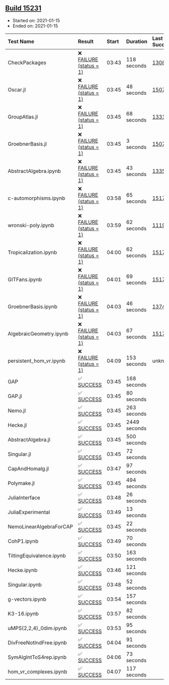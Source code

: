 ## [Build 15231](https://oscarci.mathematik.uni-kl.de/job/oscar/15231/)

* Started on: 2021-01-15
* Ended on: 2021-01-15

| Test Name    | Result | Start | Duration | Last Success | First Failure |
|:-------------|:-------|:------|:---------|:-------------|:--------------|
| CheckPackages | ❌ [FAILURE (status = 1)](https://oscarci.mathematik.uni-kl.de/job/oscar/15231/artifact/logs/build-15231/CheckPackages.log) | 03:43 | 118 seconds | [13085](https://oscarci.mathematik.uni-kl.de/job/oscar/13085/) | [13086](https://oscarci.mathematik.uni-kl.de/job/oscar/13086/) |
| Oscar.jl | ❌ [FAILURE (status = 1)](https://oscarci.mathematik.uni-kl.de/job/oscar/15231/artifact/logs/build-15231/Oscar.jl.log) | 03:45 | 48 seconds | [15079](https://oscarci.mathematik.uni-kl.de/job/oscar/15079/) | [15080](https://oscarci.mathematik.uni-kl.de/job/oscar/15080/) |
| GroupAtlas.jl | ❌ [FAILURE (status = 1)](https://oscarci.mathematik.uni-kl.de/job/oscar/15231/artifact/logs/build-15231/GroupAtlas.jl.log) | 03:45 | 68 seconds | [13311](https://oscarci.mathematik.uni-kl.de/job/oscar/13311/) | [13312](https://oscarci.mathematik.uni-kl.de/job/oscar/13312/) |
| GroebnerBasis.jl | ❌ [FAILURE (status = 1)](https://oscarci.mathematik.uni-kl.de/job/oscar/15231/artifact/logs/build-15231/GroebnerBasis.jl.log) | 03:45 | 3 seconds | [15079](https://oscarci.mathematik.uni-kl.de/job/oscar/15079/) | [15080](https://oscarci.mathematik.uni-kl.de/job/oscar/15080/) |
| AbstractAlgebra.ipynb | ❌ [FAILURE (status = 1)](https://oscarci.mathematik.uni-kl.de/job/oscar/15231/artifact/logs/build-15231/AbstractAlgebra.ipynb.log) | 03:45 | 43 seconds | [13355](https://oscarci.mathematik.uni-kl.de/job/oscar/13355/) | [13356](https://oscarci.mathematik.uni-kl.de/job/oscar/13356/) |
| c-automorphisms.ipynb | ❌ [FAILURE (status = 1)](https://oscarci.mathematik.uni-kl.de/job/oscar/15231/artifact/logs/build-15231/c-automorphisms.ipynb.log) | 03:58 | 65 seconds | [15177](https://oscarci.mathematik.uni-kl.de/job/oscar/15177/) | [15180](https://oscarci.mathematik.uni-kl.de/job/oscar/15180/) |
| wronski-poly.ipynb | ❌ [FAILURE (status = 1)](https://oscarci.mathematik.uni-kl.de/job/oscar/15231/artifact/logs/build-15231/wronski-poly.ipynb.log) | 03:59 | 62 seconds | [11192](https://oscarci.mathematik.uni-kl.de/job/oscar/11192/) | [11193](https://oscarci.mathematik.uni-kl.de/job/oscar/11193/) |
| Tropicalization.ipynb | ❌ [FAILURE (status = 1)](https://oscarci.mathematik.uni-kl.de/job/oscar/15231/artifact/logs/build-15231/Tropicalization.ipynb.log) | 04:00 | 62 seconds | [15176](https://oscarci.mathematik.uni-kl.de/job/oscar/15176/) | [15177](https://oscarci.mathematik.uni-kl.de/job/oscar/15177/) |
| GITFans.ipynb | ❌ [FAILURE (status = 1)](https://oscarci.mathematik.uni-kl.de/job/oscar/15231/artifact/logs/build-15231/GITFans.ipynb.log) | 04:01 | 69 seconds | [15177](https://oscarci.mathematik.uni-kl.de/job/oscar/15177/) | [15180](https://oscarci.mathematik.uni-kl.de/job/oscar/15180/) |
| GroebnerBasis.ipynb | ❌ [FAILURE (status = 1)](https://oscarci.mathematik.uni-kl.de/job/oscar/15231/artifact/logs/build-15231/GroebnerBasis.ipynb.log) | 04:03 | 46 seconds | [13748](https://oscarci.mathematik.uni-kl.de/job/oscar/13748/) | [13749](https://oscarci.mathematik.uni-kl.de/job/oscar/13749/) |
| AlgebraicGeometry.ipynb | ❌ [FAILURE (status = 1)](https://oscarci.mathematik.uni-kl.de/job/oscar/15231/artifact/logs/build-15231/AlgebraicGeometry.ipynb.log) | 04:03 | 67 seconds | [15177](https://oscarci.mathematik.uni-kl.de/job/oscar/15177/) | [15180](https://oscarci.mathematik.uni-kl.de/job/oscar/15180/) |
| persistent_hom_vr.ipynb | ❌ [FAILURE (status = 1)](https://oscarci.mathematik.uni-kl.de/job/oscar/15231/artifact/logs/build-15231/persistent_hom_vr.ipynb.log) | 04:09 | 153 seconds | unknown | unknown |
| GAP | ✅ [SUCCESS](https://oscarci.mathematik.uni-kl.de/job/oscar/15231/artifact/logs/build-15231/GAP.log) | 03:45 | 168 seconds |  |  |
| GAP.jl | ✅ [SUCCESS](https://oscarci.mathematik.uni-kl.de/job/oscar/15231/artifact/logs/build-15231/GAP.jl.log) | 03:45 | 80 seconds |  |  |
| Nemo.jl | ✅ [SUCCESS](https://oscarci.mathematik.uni-kl.de/job/oscar/15231/artifact/logs/build-15231/Nemo.jl.log) | 03:45 | 263 seconds |  |  |
| Hecke.jl | ✅ [SUCCESS](https://oscarci.mathematik.uni-kl.de/job/oscar/15231/artifact/logs/build-15231/Hecke.jl.log) | 03:45 | 2449 seconds |  |  |
| AbstractAlgebra.jl | ✅ [SUCCESS](https://oscarci.mathematik.uni-kl.de/job/oscar/15231/artifact/logs/build-15231/AbstractAlgebra.jl.log) | 03:45 | 500 seconds |  |  |
| Singular.jl | ✅ [SUCCESS](https://oscarci.mathematik.uni-kl.de/job/oscar/15231/artifact/logs/build-15231/Singular.jl.log) | 03:45 | 72 seconds |  |  |
| CapAndHomalg.jl | ✅ [SUCCESS](https://oscarci.mathematik.uni-kl.de/job/oscar/15231/artifact/logs/build-15231/CapAndHomalg.jl.log) | 03:47 | 97 seconds |  |  |
| Polymake.jl | ✅ [SUCCESS](https://oscarci.mathematik.uni-kl.de/job/oscar/15231/artifact/logs/build-15231/Polymake.jl.log) | 03:45 | 494 seconds |  |  |
| JuliaInterface | ✅ [SUCCESS](https://oscarci.mathematik.uni-kl.de/job/oscar/15231/artifact/logs/build-15231/JuliaInterface.log) | 03:48 | 26 seconds |  |  |
| JuliaExperimental | ✅ [SUCCESS](https://oscarci.mathematik.uni-kl.de/job/oscar/15231/artifact/logs/build-15231/JuliaExperimental.log) | 03:49 | 13 seconds |  |  |
| NemoLinearAlgebraForCAP | ✅ [SUCCESS](https://oscarci.mathematik.uni-kl.de/job/oscar/15231/artifact/logs/build-15231/NemoLinearAlgebraForCAP.log) | 03:45 | 22 seconds |  |  |
| CohP1.ipynb | ✅ [SUCCESS](https://oscarci.mathematik.uni-kl.de/job/oscar/15231/artifact/logs/build-15231/CohP1.ipynb.log) | 03:49 | 70 seconds |  |  |
| TiltingEquivalence.ipynb | ✅ [SUCCESS](https://oscarci.mathematik.uni-kl.de/job/oscar/15231/artifact/logs/build-15231/TiltingEquivalence.ipynb.log) | 03:50 | 163 seconds |  |  |
| Hecke.ipynb | ✅ [SUCCESS](https://oscarci.mathematik.uni-kl.de/job/oscar/15231/artifact/logs/build-15231/Hecke.ipynb.log) | 03:46 | 121 seconds |  |  |
| Singular.ipynb | ✅ [SUCCESS](https://oscarci.mathematik.uni-kl.de/job/oscar/15231/artifact/logs/build-15231/Singular.ipynb.log) | 03:48 | 52 seconds |  |  |
| g-vectors.ipynb | ✅ [SUCCESS](https://oscarci.mathematik.uni-kl.de/job/oscar/15231/artifact/logs/build-15231/g-vectors.ipynb.log) | 03:54 | 157 seconds |  |  |
| K3-16.ipynb | ✅ [SUCCESS](https://oscarci.mathematik.uni-kl.de/job/oscar/15231/artifact/logs/build-15231/K3-16.ipynb.log) | 03:57 | 82 seconds |  |  |
| uMPS(2,2,4)_0dim.ipynb | ✅ [SUCCESS](https://oscarci.mathematik.uni-kl.de/job/oscar/15231/artifact/logs/build-15231/uMPS-2-2-4-_0dim.ipynb.log) | 03:53 | 95 seconds |  |  |
| DivFreeNotIndFree.ipynb | ✅ [SUCCESS](https://oscarci.mathematik.uni-kl.de/job/oscar/15231/artifact/logs/build-15231/DivFreeNotIndFree.ipynb.log) | 04:04 | 91 seconds |  |  |
| SymAlgIntToS4rep.ipynb | ✅ [SUCCESS](https://oscarci.mathematik.uni-kl.de/job/oscar/15231/artifact/logs/build-15231/SymAlgIntToS4rep.ipynb.log) | 04:06 | 73 seconds |  |  |
| hom_vr_complexes.ipynb | ✅ [SUCCESS](https://oscarci.mathematik.uni-kl.de/job/oscar/15231/artifact/logs/build-15231/hom_vr_complexes.ipynb.log) | 04:07 | 117 seconds |  |  |
